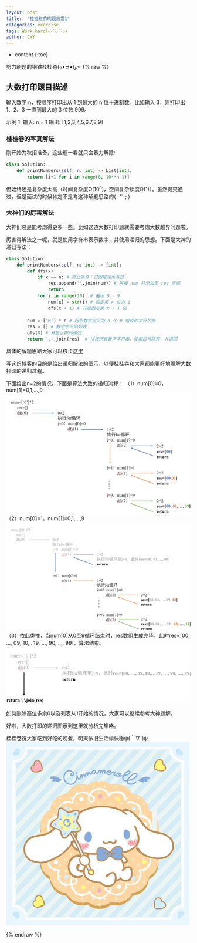 ```yaml
---
layout: post
title:  "桂桂卷的刷题日常1"
categories: exercise
tags: Work hard(๑･`◡´･๑)
author: CYY
---
```


* content
{:toc}

努力刷题的钢铁桂桂卷(๑•̀ㅂ•́)و✧
{% raw %}
## 大数打印题目描述
输入数字 n，按顺序打印出从 1 到最大的 n 位十进制数。比如输入 3，则打印出 1、2、3 一直到最大的 3 位数 999。

示例 1:
  输入: n = 1
  输出: [1,2,3,4,5,6,7,8,9]

### 桂桂卷的率真解法
刚开始为秋招准备，这些题一看就只会暴力解除:

```python
class Solution:
    def printNumbers(self, n: int) -> List[int]:
        return [i+1 for i in range(0, 10**n-1)]
```
但始终还是复杂度太高（时间复杂度O(10<sup>n</sup>)，空间复杂读度O(1)）。虽然提交通过，但是面试的时候肯定不是考这种解题思路的( -'`-; )

### 大神们的厉害解法
大神们总是能考虑得更多一些。比如这道大数打印题就需要考虑大数越界问题啦。

厉害得解法之一呢，就是使用字符串表示数字，并使用递归的思想。下面是大神的递归写法：

```python
class Solution:
    def printNumbers(self, n: int) -> [int]:
        def dfs(x):
            if x == n: # 终止条件：已固定完所有位
                res.append(''.join(num)) # 拼接 num 并添加至 res 尾部
                return
            for i in range(10): # 遍历 0 - 9
                num[x] = str(i) # 固定第 x 位为 i
                dfs(x + 1) # 开启固定第 x + 1 位
        
        num = ['0'] * n # 起始数字定义为 n 个 0 组成的字符列表
        res = [] # 数字字符串列表
        dfs(0) # 开启全排列递归
        return ','.join(res)  # 拼接所有数字字符串，使用逗号隔开，并返回
```
具体的解题思路大家可以移步[这里](https://leetcode-cn.com/problems/da-yin-cong-1dao-zui-da-de-nwei-shu-lcof/solution/mian-shi-ti-17-da-yin-cong-1-dao-zui-da-de-n-wei-2/)

写这份博客的目的是给出递归解法的图示，以便桂桂卷和大家都能更好地理解大数打印的递归过程。

下面给出n=2的情况。下面是算法大致的递归流程：
（1）num[0]=0，num[1]=0,1,...,9
![image](/img/%E5%89%91%E6%8C%87offer17-1.png)
（2）num[0]=1，num[1]=0,1,...,9
![image](/img/%E5%89%91%E6%8C%87offer17-2%20.png)
（3）依此类推，当num[0]从0至9循环结束时，res数组生成完毕，此时res=[00, …, 09, 10,…19, …, 90, …, 99]，算法结束。
![image](/img/%E5%89%91%E6%8C%87offer17-3.png)

如何删除高位多余0以及列表从1开始的情况，大家可以继续参考大神题解。

好啦，大数打印的递归图示到这里就分析完毕咯。

桂桂卷祝大家吃到好吃的晚餐，明天依旧生活愉快嗷ψ(｀∇´)ψ
![image](/img/%E5%89%91%E6%8C%87offer17%E9%85%8D%E5%9B%BE.png)






{% endraw %}
